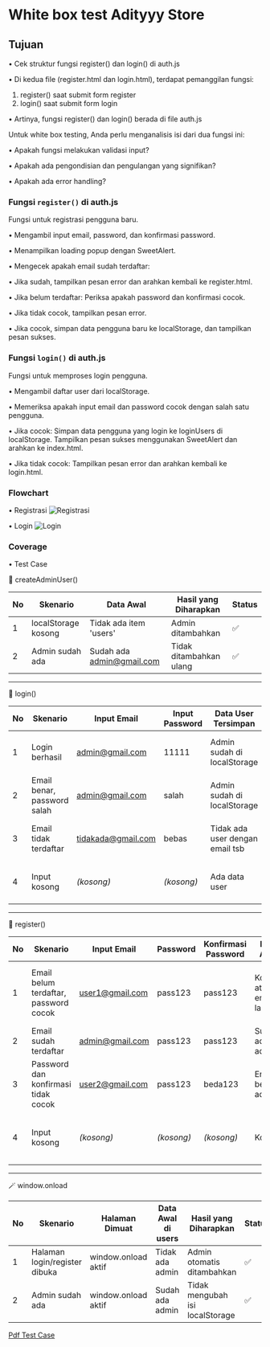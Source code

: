 
# White box test Adityyy Store

## Tujuan
• Cek struktur fungsi register() dan login() di auth.js

• Di kedua file (register.html dan login.html), terdapat pemanggilan fungsi:
1. register() saat submit form register
2. login() saat submit form login

• Artinya, fungsi register() dan login() berada di file auth.js

Untuk white box testing, Anda perlu menganalisis isi dari dua fungsi ini:

• Apakah fungsi melakukan validasi input?

• Apakah ada pengondisian dan pengulangan yang signifikan?

• Apakah ada error handling?

### Fungsi `register()` di auth.js
Fungsi untuk registrasi pengguna baru.

• Mengambil input email, password, dan konfirmasi password.

• Menampilkan loading popup dengan SweetAlert.

• Mengecek apakah email sudah terdaftar:

• Jika sudah, tampilkan pesan error dan arahkan kembali ke register.html.

• Jika belum terdaftar:
Periksa apakah password dan konfirmasi cocok.

• Jika tidak cocok, tampilkan pesan error.

• Jika cocok, simpan data pengguna baru ke localStorage, dan tampilkan pesan sukses.

### Fungsi `login()` di auth.js
Fungsi untuk memproses login pengguna.

• Mengambil daftar user dari localStorage.

• Memeriksa apakah input email dan password cocok dengan salah satu pengguna.

• Jika cocok:
Simpan data pengguna yang login ke loginUsers di localStorage.
Tampilkan pesan sukses menggunakan SweetAlert dan arahkan ke index.html.

• Jika tidak cocok:
Tampilkan pesan error dan arahkan kembali ke login.html.


### Flowchart
• Registrasi
![Registrasi](Flowchart/Register.jpg)

• Login
![Login](Flowchart/Login.jpg)

### Coverage
• Test Case

🔐 createAdminUser()

| No | Skenario             | Data Awal               | Hasil yang Diharapkan       | Status |
|----|----------------------|--------------------------|------------------------------|--------|
| 1  | localStorage kosong  | Tidak ada item 'users'   | Admin ditambahkan           | ✅     |
| 2  | Admin sudah ada      | Sudah ada admin@gmail.com| Tidak ditambahkan ulang     | ✅     |

---

🔑 login()

| No | Skenario                      | Input Email         | Input Password | Data User Tersimpan             | Hasil yang Diharapkan               | Status |
|----|-------------------------------|----------------------|----------------|----------------------------------|-------------------------------------|--------|
| 1  | Login berhasil                | admin@gmail.com      | 11111          | Admin sudah di localStorage      | Popup sukses, redirect ke index.html| ✅     |
| 2  | Email benar, password salah   | admin@gmail.com      | salah          | Admin sudah di localStorage      | Popup gagal, redirect ke login.html | ✅     |
| 3  | Email tidak terdaftar         | tidakada@gmail.com   | bebas          | Tidak ada user dengan email tsb  | Popup gagal, redirect ke login.html | ✅     |
| 4  | Input kosong                  | *(kosong)*           | *(kosong)*     | Ada data user                    | Popup gagal, redirect ke login.html | ✅     |

---

📝 register()

| No | Skenario                                 | Input Email        | Password     | Konfirmasi Password | Data Awal                   | Hasil yang Diharapkan                                      | Status |
|----|------------------------------------------|--------------------|--------------|----------------------|------------------------------|------------------------------------------------------------|--------|
| 1  | Email belum terdaftar, password cocok    | user1@gmail.com    | pass123      | pass123              | Kosong atau email lain       | User ditambahkan, popup sukses, redirect ke login.html     | ✅     |
| 2  | Email sudah terdaftar                    | admin@gmail.com    | pass123      | pass123              | Sudah ada admin              | Popup error, redirect ke register.html                     | ✅     |
| 3  | Password dan konfirmasi tidak cocok      | user2@gmail.com    | pass123      | beda123              | Email belum ada              | Popup error, redirect ke register.html                     | ✅     |
| 4  | Input kosong                             | *(kosong)*         | *(kosong)*   | *(kosong)*           | Kosong                       | Gagal daftar (popup error), redirect ke register.html      | ✅     |

---

🪄 window.onload

| No | Skenario                        | Halaman Dimuat       | Data Awal di users   | Hasil yang Diharapkan               | Status |
|----|--------------------------------|------------------------|-----------------------|-------------------------------------|--------|
| 1  | Halaman login/register dibuka  | window.onload aktif    | Tidak ada admin       | Admin otomatis ditambahkan          | ✅     |
| 2  | Admin sudah ada                | window.onload aktif    | Sudah ada admin       | Tidak mengubah isi localStorage     | ✅     |

[Pdf Test Case](laporan-test/Laporan_Bukti_Pengujian_authjs.pdf)
